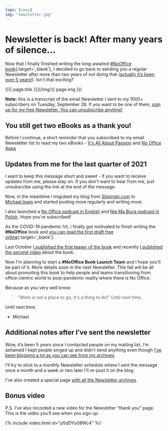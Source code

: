 ```yaml
---
tags: [news]
img: "newsletter.jpg"
---
```


# Newsletter is back! After many years of silence…

Now that I finally finished writing the long-awaited [#NoOffice book](https://NoOffice.org/){:target=‘_blank’}, I decided to go back to sending you a regular Newsletter after more than two years of not doing that ([actually it’s been over 5 years!](/news-6/)). Isn't that exciting?

<!--More-->

![{{ page.title }}](/img/{{ page.img }})

**Note:** this is a transcript of the email Newsletter I sent to my 1000+ subscribers on Tuesday, September 28. If you want to be one of them, [sign up for my free Newsletter. You can unsubscribe anytime!](/news/)

## You still get two eBooks as a thank you!

Before I continue, a short reminder that you subscribed to my email Newsletter list to read my two eBooks - [It's All About Passion](/passion) and [No Office Apps](/apps)

## Updates from me for the last quarter of 2021

I want to keep this message short and sweet - if you want to receive updates from me, please stay on. If you don't want to hear from me, just unsubscribe using the link at the end of the message.

Now, in the meantime I migrated my blog from [Sliwinski.com](/) to [Michael.team](/) and started posting more regularly and writing more.

I also launched a [No Office podcast in English](/noofficefm/) and [Nie Ma Biura podcast in Polish](/pl/niemabiura). Hope you're subscribed!

As the COVID-19 pandemic hit, I finally got motivated to finish writing the **#NoOffice** book and [you can read the first draft free online](https://NoOffice.org/){:target=‘_blank’}.

Last October [I published the first teaser of the book](/nooffice1vlog) and recently [I published the second video](/nooffice2vlog) about the book.

Now I'm planning to start a **#NoOffice Book Launch Team** and I hope you'll be part of it. More details soon in the next Newsletter. This fall will be all about promoting this book to help people and teams transitioning from office-centric world to post-pandemic reality where there is No Office.

Because as you very well know:

> "Work is not a place to go, it's a thing to do!" Until next time,

Until next time,

- Michael

## Additional notes after I’ve sent the newsletter

Wow, it’s been 5 years since I contacted people on my mailing list. I’m ashamed I kept people singed up and didn’t send anything even though [I’ve been blogging a lot as you can see from my archives](/archive).

I’ll try to stick to a monthly Newsletter schedule where I sent the message once a month and a week or two later I’ll re-post it on the blog.

I've also created a special page [with all the Newsletter archives](/news).

## Bonus video

P.S. I’ve also recorded a new video for the Newsletter “thank you” page. This is the video you’ll see when you sign up:

{% include video.html id="p5dDYu08Wc4" %}

[n]: https://michael.gratis/nozbe
[np]: https://michael.gratis/nozbepersonal